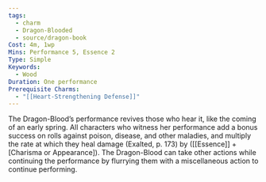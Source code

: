 ```yaml
---
tags:
  - charm
  - Dragon-Blooded
  - source/dragon-book
Cost: 4m, 1wp
Mins: Performance 5, Essence 2
Type: Simple
Keywords:
  - Wood
Duration: One performance
Prerequisite Charms:
  - "[[Heart-Strengthening Defense]]"
---
```

The Dragon-Blood’s performance revives those who hear it, like the coming of an early spring. All characters who witness her performance add a bonus success on rolls against poison, disease, and other maladies, and multiply the rate at which they heal damage (Exalted, p. 173) by ([[Essence]] + [Charisma or Appearance]). The Dragon-Blood can take other actions while continuing the performance by flurrying them with a miscellaneous action to continue performing.